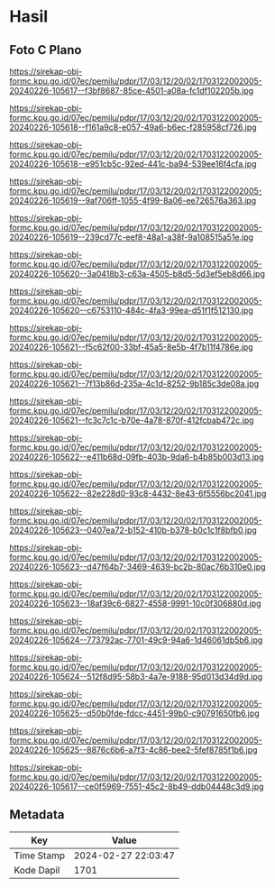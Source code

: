 # Hasil

## Foto C Plano

https://sirekap-obj-formc.kpu.go.id/07ec/pemilu/pdpr/17/03/12/20/02/1703122002005-20240226-105617--f3bf8687-85ce-4501-a08a-fc1df102205b.jpg

https://sirekap-obj-formc.kpu.go.id/07ec/pemilu/pdpr/17/03/12/20/02/1703122002005-20240226-105618--f161a9c8-e057-49a6-b6ec-f285958cf726.jpg

https://sirekap-obj-formc.kpu.go.id/07ec/pemilu/pdpr/17/03/12/20/02/1703122002005-20240226-105618--e951cb5c-92ed-441c-ba94-539ee16f4cfa.jpg

https://sirekap-obj-formc.kpu.go.id/07ec/pemilu/pdpr/17/03/12/20/02/1703122002005-20240226-105619--9af706ff-1055-4f99-8a06-ee726576a363.jpg

https://sirekap-obj-formc.kpu.go.id/07ec/pemilu/pdpr/17/03/12/20/02/1703122002005-20240226-105619--239cd77c-eef8-48a1-a38f-9a108515a51e.jpg

https://sirekap-obj-formc.kpu.go.id/07ec/pemilu/pdpr/17/03/12/20/02/1703122002005-20240226-105620--3a0418b3-c63a-4505-b8d5-5d3ef5eb8d66.jpg

https://sirekap-obj-formc.kpu.go.id/07ec/pemilu/pdpr/17/03/12/20/02/1703122002005-20240226-105620--c6753110-484c-4fa3-99ea-d51f1f512130.jpg

https://sirekap-obj-formc.kpu.go.id/07ec/pemilu/pdpr/17/03/12/20/02/1703122002005-20240226-105621--f5c62f00-33bf-45a5-8e5b-4f7b11f4786e.jpg

https://sirekap-obj-formc.kpu.go.id/07ec/pemilu/pdpr/17/03/12/20/02/1703122002005-20240226-105621--7f13b86d-235a-4c1d-8252-9b185c3de08a.jpg

https://sirekap-obj-formc.kpu.go.id/07ec/pemilu/pdpr/17/03/12/20/02/1703122002005-20240226-105621--fc3c7c1c-b70e-4a78-870f-412fcbab472c.jpg

https://sirekap-obj-formc.kpu.go.id/07ec/pemilu/pdpr/17/03/12/20/02/1703122002005-20240226-105622--e411b68d-09fb-403b-9da6-b4b85b003d13.jpg

https://sirekap-obj-formc.kpu.go.id/07ec/pemilu/pdpr/17/03/12/20/02/1703122002005-20240226-105622--82e228d0-93c8-4432-8e43-6f5556bc2041.jpg

https://sirekap-obj-formc.kpu.go.id/07ec/pemilu/pdpr/17/03/12/20/02/1703122002005-20240226-105623--0407ea72-b152-410b-b378-b0c1c1f8bfb0.jpg

https://sirekap-obj-formc.kpu.go.id/07ec/pemilu/pdpr/17/03/12/20/02/1703122002005-20240226-105623--d47f64b7-3469-4639-bc2b-80ac76b310e0.jpg

https://sirekap-obj-formc.kpu.go.id/07ec/pemilu/pdpr/17/03/12/20/02/1703122002005-20240226-105623--18af39c6-6827-4558-9991-10c0f306880d.jpg

https://sirekap-obj-formc.kpu.go.id/07ec/pemilu/pdpr/17/03/12/20/02/1703122002005-20240226-105624--773792ac-7701-49c9-94a6-1d46061db5b6.jpg

https://sirekap-obj-formc.kpu.go.id/07ec/pemilu/pdpr/17/03/12/20/02/1703122002005-20240226-105624--512f8d95-58b3-4a7e-9188-95d013d34d9d.jpg

https://sirekap-obj-formc.kpu.go.id/07ec/pemilu/pdpr/17/03/12/20/02/1703122002005-20240226-105625--d50b0fde-fdcc-4451-99b0-c90791650fb6.jpg

https://sirekap-obj-formc.kpu.go.id/07ec/pemilu/pdpr/17/03/12/20/02/1703122002005-20240226-105625--8876c6b6-a7f3-4c86-bee2-5fef8785f1b6.jpg

https://sirekap-obj-formc.kpu.go.id/07ec/pemilu/pdpr/17/03/12/20/02/1703122002005-20240226-105617--ce0f5969-7551-45c2-8b49-ddb04448c3d9.jpg


## Metadata

| Key        | Value               |
| ---------- | ------------------- |
| Time Stamp | 2024-02-27 22:03:47 |
| Kode Dapil | 1701                |



